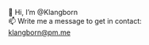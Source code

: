 👋 Hi, I’m @Klangborn <br>
📫 Write me a message to get in contact: <br>   klangborn@pm.me


<!---
Klangborn/Klangborn is a ✨ special ✨ repository because its `README.md` (this file) appears on your GitHub profile.
You can click the Preview link to take a look at your changes.
--->
